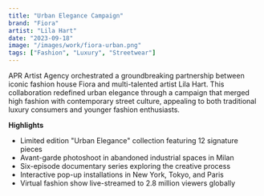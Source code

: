 ```yaml
---
title: "Urban Elegance Campaign"
brand: "Fiora"
artist: "Lila Hart"
date: "2023-09-18"
image: "/images/work/fiora-urban.png"
tags: ["Fashion", "Luxury", "Streetwear"]
---
```


APR Artist Agency orchestrated a groundbreaking partnership between iconic fashion house Fiora and multi-talented artist Lila Hart. This collaboration redefined urban elegance through a campaign that merged high fashion with contemporary street culture, appealing to both traditional luxury consumers and younger fashion enthusiasts.

**Highlights**
- Limited edition "Urban Elegance" collection featuring 12 signature pieces
- Avant-garde photoshoot in abandoned industrial spaces in Milan
- Six-episode documentary series exploring the creative process
- Interactive pop-up installations in New York, Tokyo, and Paris
- Virtual fashion show live-streamed to 2.8 million viewers globally
